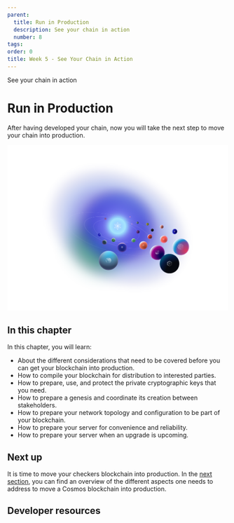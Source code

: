 ```yaml
---
parent:
  title: Run in Production
  description: See your chain in action
  number: 8
tags:
order: 0
title: Week 5 - See Your Chain in Action
---
```


<div class="tm-overline tm-rf-1 tm-lh-title tm-medium tm-muted">See your chain in action</div>
<h1 class="mt-4 mb-6">Run in Production</h1>

After having developed your chain, now you will take the next step to move your chain into production.

![LP image - Week 7](./images/universe.svg)

## In this chapter

<HighlightBox type="learning">

In this chapter, you will learn:

* About the different considerations that need to be covered before you can get your blockchain into production.
* How to compile your blockchain for distribution to interested parties.
* How to prepare, use, and protect the private cryptographic keys that you need.
* How to prepare a genesis and coordinate its creation between stakeholders.
* How to prepare your network topology and configuration to be part of your blockchain.
* How to prepare your server for convenience and reliability.
* How to prepare your server when an upgrade is upcoming.

</HighlightBox>

## Next up

It is time to move your checkers blockchain into production. In the [next section](/hands-on-exercise/5-run-in-prod/1-overview.md), you can find an overview of the different aspects one needs to address to move a Cosmos blockchain into production.

## Developer resources

<div v-for="resource in $themeConfig.resources">
  <Resource
    :title="resource.title"
    :description="resource.description"
    :links="resource.links"
    :image="resource.image"
    :large="true"
  />
  <br/>
</div>
